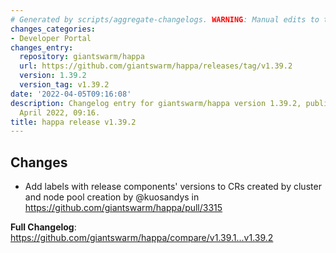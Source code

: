 ```yaml
---
# Generated by scripts/aggregate-changelogs. WARNING: Manual edits to this files will be overwritten.
changes_categories:
- Developer Portal
changes_entry:
  repository: giantswarm/happa
  url: https://github.com/giantswarm/happa/releases/tag/v1.39.2
  version: 1.39.2
  version_tag: v1.39.2
date: '2022-04-05T09:16:08'
description: Changelog entry for giantswarm/happa version 1.39.2, published on 05
  April 2022, 09:16.
title: happa release v1.39.2
---
```


## Changes

* Add labels with release components' versions to CRs created by cluster and node pool creation by @kuosandys in https://github.com/giantswarm/happa/pull/3315


**Full Changelog**: https://github.com/giantswarm/happa/compare/v1.39.1...v1.39.2
